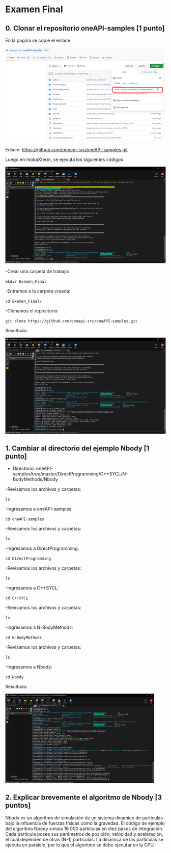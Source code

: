 # Examen Final
## 0.	Clonar el repositorio oneAPI-samples [1 punto]
En la pagina se copie el enlace

![This is an image](/Desarrollo/Imagen1.png)

Enlace:
https://github.com/oneapi-src/oneAPI-samples.git

Luego en mobaXterm, se ejecuta los siguientes códigos

![This is an image](/Desarrollo/Imagen2.png)

-Crear una carpeta de trabajo: 

`mkdir Examen_Final`

-Entramos a la carpeta creada:

`cd Examen_Final/`

-Clonamos el repositorio:

`git clone https://github.com/oneapi-src/oneAPI-samples.git`

Resultado:
 
![This is an image](/Desarrollo/Imagen3.png)

## 1.	Cambiar al directorio del ejemplo Nbody [1 punto]

- Directorio: oneAPI-samples/tree/master/DirectProgramming/C++SYCL/N-BodyMethods/Nbody

-Revisamos los archivos y carpetas:

`ls`

-Ingresamos a oneAPI-samples:

`cd oneAPI-samples`

-Revisamos los archivos y carpetas:

`ls`

-Ingresamos a DirectProgramming:

`cd DirectProgramming`

-Revisamos los archivos y carpetas:

`ls`

-Ingresamos a C++SYCL:

`cd C++SYCL`

-Revisamos los archivos y carpetas:

`ls`

-Ingresamos a N-BodyMethods:

`cd N-BodyMethods`

-Revisamos los archivos y carpetas:

`ls`

-Ingresamos a Nbody:

`cd Nbody`

Resultado:

![This is an image](/Desarrollo/Imagen4.png)

## 2.	Explicar brevemente el algoritmo de Nbody [3 puntos]

Nbody es un algoritmo de simulación de un sistema dinámico de partículas bajo la influencia de fuerzas físicas como la gravedad. El código de ejemplo del algoritmo Nbody simula 16 000 partículas en diez pasos de integración. Cada partícula posee sus parámetros de posición, velocidad y aceleración, el cual dependen de otras (N-1) partículas. La dinámica de las partículas se ejecuta en paralelo, por lo que el algoritmo se debe ejecutar en la GPU.
